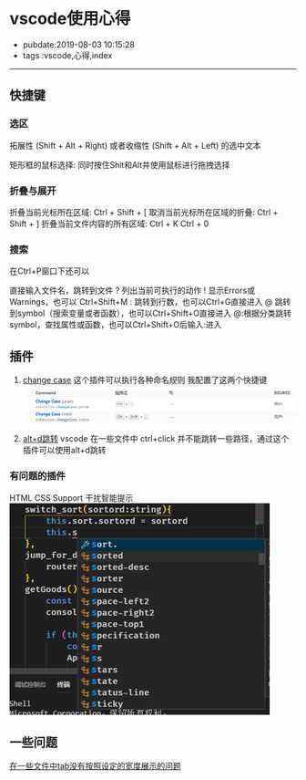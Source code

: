 # vscode使用心得

- pubdate:2019-08-03 10:15:28
- tags :vscode,心得,index

------

## 快捷键

### 选区

拓展性 (Shift + Alt + Right) 或者收缩性 (Shift + Alt + Left) 的选中文本

矩形框的鼠标选择: 同时按住Shit和Alt并使用鼠标进行拖拽选择

### 折叠与展开

折叠当前光标所在区域: Ctrl + Shift + [
取消当前光标所在区域的折叠: Ctrl + Shift + ]
折叠当前文件内容的所有区域: Ctrl + K Ctrl + 0

### 搜索

在Ctrl+P窗口下还可以

直接输入文件名，跳转到文件
? 列出当前可执行的动作
! 显示Errors或Warnings，也可以`Ctrl+Shift+M
: 跳转到行数，也可以Ctrl+G直接进入
@ 跳转到symbol（搜索变量或者函数），也可以Ctrl+Shift+O直接进入
@:根据分类跳转symbol，查找属性或函数，也可以Ctrl+Shift+O后输入:进入

## 插件

1. [change case](https://marketplace.visualstudio.com/items?itemName=wmaurer.change-case)
    这个插件可以执行各种命名规则
    我配置了这两个快捷键 ![快捷键配置](./快捷键配置.png)

2. [alt+d跳转](https://marketplace.visualstudio.com/items?itemName=jack89ita.open-file-from-path)
    vscode 在一些文件中 ctrl+click 并不能跳转一些路径，通过这个插件可以使用alt+d跳转

### 有问题的插件

HTML CSS Support 干扰智能提示
![演示](./css-tips.png)

## 一些问题

[在一些文件中tab没有按照设定的宽度展示的问题](https://segmentfault.com/q/1010000008771415)
